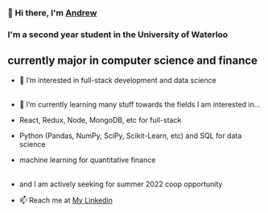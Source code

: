 ### 👋 Hi there, I'm <a href='andrewzang.com' target="_blank">Andrew</a>

### I'm a second year student in the University of Waterloo
## currently major in computer science and finance

- 👀 I’m interested in full-stack development and data science
<br>    </br>
- 🌱 I’m currently learning many stuff towards the fields I am interested in...
- React, Redux, Node, MongoDB, etc for full-stack
- Python (Pandas, NumPy, SciPy, Scikit-Learn, etc) and SQL for data science
- machine learning for quantitative finance
<br>    </br>

- and I am actively seeking for summer 2022 coop opportunity
- 📫  Reach me at <a href="https://www.linkedin.com/in/xiancheng-andrew-zang-4178b61b5/" target="_top">My Linkedin</a>


<!---
XianchengZ/XianchengZ is a ✨ special ✨ repository because its `README.md` (this file) appears on your GitHub profile.
You can click the Preview link to take a look at your changes.
--->
